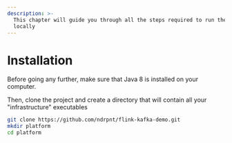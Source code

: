 ```yaml
---
description: >-
  This chapter will guide you through all the steps required to run the project
  locally
---
```


# Installation

Before going any further, make sure that Java 8 is installed on your computer.

Then, clone the project and create a directory that will contain all your "infrastructure" executables

```bash
git clone https://github.com/ndrpnt/flink-kafka-demo.git
mkdir platform
cd platform
```

